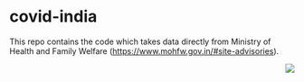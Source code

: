 # covid-india
This repo contains the code which takes data directly from  Ministry of Health and Family Welfare (https://www.mohfw.gov.in/#site-advisories).

<image src="https://github.com/Mrkartik/covid-india/blob/master/op.png" align="right">
